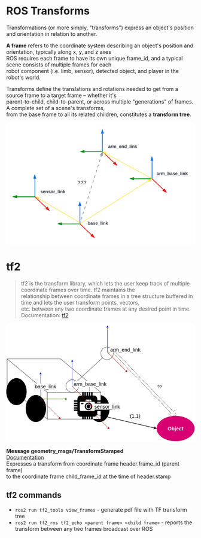 # ROS Transforms
Transformations (or more simply, "transforms") express an object's position and orientation in relation to another.

**A frame** refers to the coordinate system describing an object's position and orientation, typically along x, y, and z axes  
ROS requires each frame to have its own unique frame_id, and a typical scene consists of multiple frames for each  
robot component (i.e. limb, sensor), detected object, and player in the robot's world.

Transforms define the translations and rotations needed to get from a source frame to a target frame – whether it's  
parent-to-child, child-to-parent, or across multiple "generations" of frames. A complete set of a scene's transforms,  
from the base frame to all its related children, constitutes a **transform tree**.

<img src="images/transforms.png" alt="ROS transforms" width="700">

# tf2
> tf2 is the transform library, which lets the user keep track of multiple coordinate frames over time. tf2 maintains the  
> relationship between coordinate frames in a tree structure buffered in time and lets the user transform points, vectors,   
> etc. between any two coordinate frames at any desired point in time.  
> Documentation: [tf2](https://docs.ros.org/en/iron/Concepts/Intermediate/About-Tf2.html?highlight=tf2)

![tf2](images/AMR_tf2.png)

**Message geometry_msgs/TransformStamped**  
[Documentation](https://docs.ros2.org/latest/api/geometry_msgs/msg/TransformStamped.html)  
Expresses a transform from coordinate frame header.frame_id (parent frame)  
to the coordinate frame child_frame_id at the time of header.stamp

## tf2 commands 

- `ros2 run tf2_tools view_frames` - generate pdf file with TF transform tree
- `ros2 run tf2_ros tf2_echo <parent frame> <child frame>` - reports the transform between any two frames broadcast over ROS